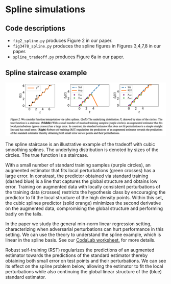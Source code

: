 # Spline simulations

## Code descriptions
- `fig2_spline.py` produces Figure 2 in our paper.
- `fig3478_spline.py` produces the spline figures in Figures 3,4,7,8 in our paper.
- `spline_tradeoff.py` produces Figure 6a in our paper.

## Spline staircase example

![splinefig](spline_rst.png)

The spline staircase is an illustrative example of the tradeoff with cubic smoothing splines. The underlying distribution is denoted by sizes of the circles. The true function is a staircase.

With a small number of standard training samples (purple circles), an augmented estimator that fits local perturbations (green crosses) has a large error. In constrast, the predictor obtained via standard training (dashed blue) is a line that captures the global structure and obtains low error. Training on augmented data with locally consistent perturbations of the training data (crosses) restricts the hypothesis class by encouraging the predictor to fit the local structure of the high density points. Within this set, the cubic splines predictor (solid orange) minimizes the second derivative on the augmented data, compromising the global structure and performing badly on the tails.

In the paper we study the general min-norm linear regression setting, characterizing when adversarial perturbations can hurt performance in this setting. We can use the theory to understand the spline example, which is linear in the spline basis. See our [CodaLab worksheet.](https://worksheets.codalab.org/worksheets/0x16e1477c039b40b38534353108755541) for more details.

Robust self-training (RST) regularizes the predictions of an augmented estimator towards the predictions of the standard estimator thereby obtaining both small error on test points and their perturbations. We can see its effect on the spline problem below, allowing the estimator to fit the local perturbations while also continuing the global linear structure of the (blue) standard estimator.
